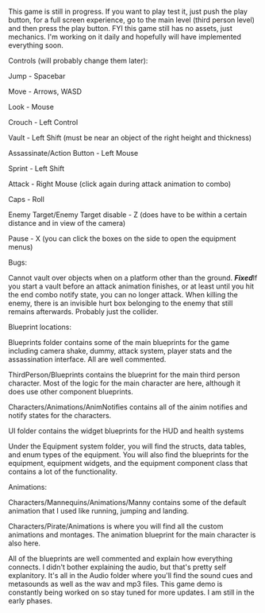 This game is still in progress. If you want to play test it, just push the play button, for a full screen experience, go to the main level (third person level) and then press the play button. FYI this game still has no assets, just mechanics. I'm working on it daily and hopefully will have implemented everything soon.

Controls (will probably change them later): 

Jump - Spacebar

Move - Arrows, WASD

Look - Mouse

Crouch - Left Control

Vault - Left Shift (must be near an object of the right height and thickness)

Assassinate/Action Button - Left Mouse

Sprint - Left Shift

Attack - Right Mouse (click again during attack animation to combo)

Caps - Roll

Enemy Target/Enemy Target disable - Z (does have to be within a certain distance and in view of the camera)

Pause - X (you can click the boxes on the side to open the equipment menus)

Bugs: 

Cannot vault over objects when on a platform other than the ground.
***Fixed***If you start a vault before an attack animation finishes, or at least until you hit the end combo notify state, you can no longer attack.
When killing the enemy, there is an invisible hurt box belonging to the enemy that still remains afterwards. Probably just the collider.

Blueprint locations:

Blueprints folder contains some of the main blueprints for the game including camera shake, dummy, attack system, player stats and the assassination interface. All are well commented.

ThirdPerson/Blueprints contains the blueprint for the main third person character. Most of the logic for the main character are here, although it does use other component blueprints.

Characters/Animations/AnimNotifies contains all of the ainim notifies and notify states for the characters.

UI folder contains the widget blueprints for the HUD and health systems

Under the Equipment system folder, you will find the structs, data tables, and enum types of the equipment. You will also find the blueprints for the equipment, equipment widgets, and the equipment component class that contains a lot of the functionality.

Animations: 

Characters/Mannequins/Animations/Manny contains some of the default animation that I used like running, jumping and landing.

Characters/Pirate/Animations is where you will find all the custom animations and montages. The animation blueprint for the main character is also here.

All of the blueprints are well commented and explain how everything connects. I didn't bother explaining the audio, but that's pretty self explanitory. It's all in the Audio folder where you'll find
the sound cues and metasounds as well as the wav and mp3 files. This game demo is constantly being worked on so stay tuned for more updates. I am still in the early phases.
